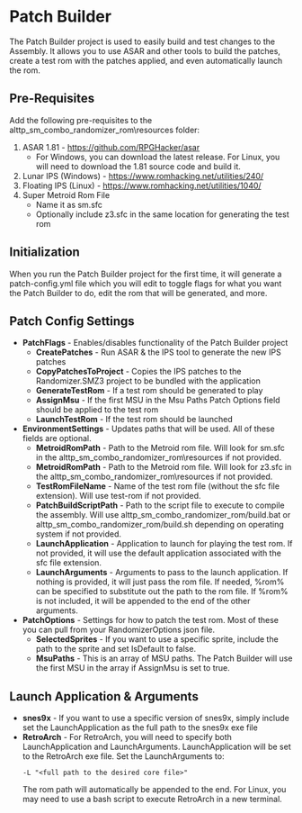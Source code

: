 # Patch Builder

The Patch Builder project is used to easily build and test changes to the Assembly. It allows you to use ASAR and other tools to build the patches, create a test rom with the patches applied, and even automatically launch the rom.

## Pre-Requisites

Add the following pre-requisites to the alttp_sm_combo_randomizer_rom\resources folder:

1. ASAR 1.81 - https://github.com/RPGHacker/asar
    - For Windows, you can download the latest release. For Linux, you will need to download the 1.81 source code and build it.
2. Lunar IPS (Windows) - https://www.romhacking.net/utilities/240/
3. Floating IPS (Linux) - https://www.romhacking.net/utilities/1040/
4. Super Metroid Rom File
    - Name it as sm.sfc
    - Optionally include z3.sfc in the same location for generating the test rom

## Initialization

When you run the Patch Builder project for the first time, it will generate a patch-config.yml file which you will edit to toggle flags for what you want the Patch Builder to do, edit the rom that will be generated, and more.

## Patch Config Settings

- **PatchFlags** - Enables/disables functionality of the Patch Builder project
    - **CreatePatches** - Run ASAR & the IPS tool to generate the new IPS patches
    - **CopyPatchesToProject** - Copies the IPS patches to the Randomizer.SMZ3 project to be bundled with the application
    - **GenerateTestRom** - If a test rom should be generated to play
    - **AssignMsu** - If the first MSU in the Msu Paths Patch Options field should be applied to the test rom
    - **LaunchTestRom** - If the test rom should be launched
- **EnvironmentSettings** - Updates paths that will be used. All of these fields are optional.
    - **MetroidRomPath** - Path to the Metroid rom file. Will look for sm.sfc in the alttp_sm_combo_randomizer_rom\resources if not provided.
    - **MetroidRomPath** - Path to the Metroid rom file. Will look for z3.sfc in the alttp_sm_combo_randomizer_rom\resources if not provided.
    - **TestRomFileName** - Name of the test rom file (without the sfc file extension). Will use test-rom if not provided.
    - **PatchBuildScriptPath** - Path to the script file to execute to compile the assembly. Will use alttp_sm_combo_randomizer_rom/build.bat or alttp_sm_combo_randomizer_rom/build.sh depending on operating system if not provided.
    - **LaunchApplication** - Application to launch for playing the test rom. If not provided, it will use the default application associated with the sfc file extension.
    - **LaunchArguments** - Arguments to pass to the launch application. If nothing is provided, it will just pass the rom file. If needed, %rom% can be specified to substitute out the path to the rom file. If %rom% is not included, it will be appended to the end of the other arguments.
- **PatchOptions** - Settings for how to patch the test rom. Most of these you can pull from your RandomizerOptions json file.
    - **SelectedSprites** - If you want to use a specific sprite, include the path to the sprite and set IsDefault to false.
    - **MsuPaths** - This is an array of MSU paths. The Patch Builder will use the first MSU in the array if AssignMsu is set to true.

## Launch Application & Arguments
 - **snes9x** - If you want to use a specific version of snes9x, simply include set the LaunchApplication as the full path to the snes9x exe file
 - **RetroArch** - For RetroArch, you will need to specify both LaunchApplication and LaunchArguments. LaunchApplication will be set to the RetroArch exe file. Set the LaunchArguments to:
    ```
    -L "<full path to the desired core file>"
    ```
    The rom path will automatically be appended to the end. For Linux, you may need to use a bash script to execute RetroArch in a new terminal.
